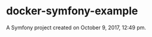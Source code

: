 docker-symfony-example
======================

A Symfony project created on October 9, 2017, 12:49 pm.
